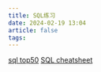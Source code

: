 ```yaml
---
title: SQL练习
date: 2024-02-19 13:04
article: false
tags: 
---
```


[sql top50](https://leetcode.com/studyplan/top-sql-50/)
[SQL cheatsheet](SQL%20cheatsheet)